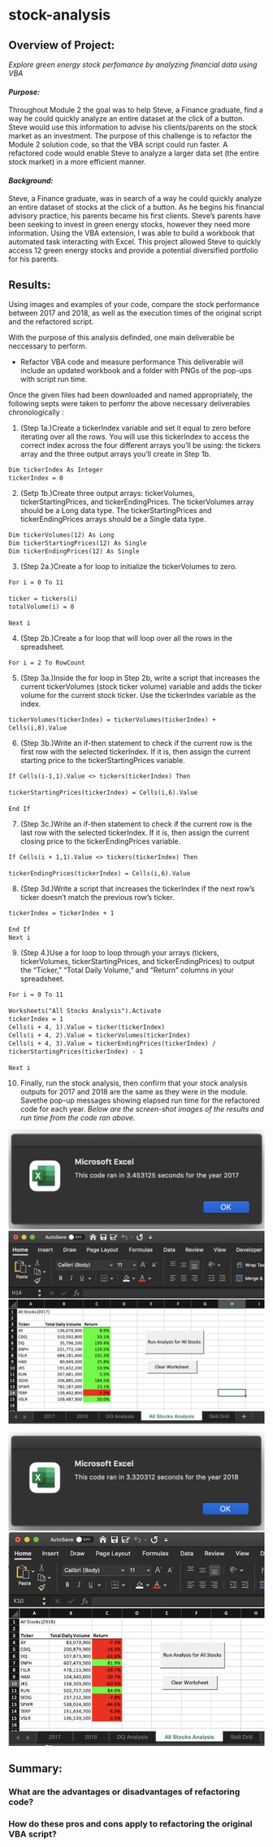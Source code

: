 # **stock-analysis**

## Overview of Project:
*Explore green energy stock perfomance by analyzing financial data using VBA*

#### *Purpose:*
Throughout Module 2 the goal was to help Steve, a Finance graduate, find a way he could quickly analyze an entire dataset at the click of a button. Steve would use this information to advise his clients/parents on the stock market as an investment. The purpose of this challenge is to refactor the Module 2 solution code, so that the VBA script could run faster. A refactored code would enable Steve to analyze a larger data set (the entire stock market) in a more efficient manner.

#### *Background:*
Steve, a Finance graduate, was in search of a way he could quickly analyze an entire dataset of stocks at the click of a button. As he begins his financial advisory practice, his parents became his first clients. Steve’s parents have been seeking to invest in green energy stocks, however they need more information. Using the VBA extension, I was able to build a workbook that automated task interacting with Excel. This project allowed Steve to quickly access 12 green energy stocks and provide a potential diversified portfolio for his parents. 


## Results:

Using images and examples of your code, compare the stock performance between 2017 and 2018, as well as the execution times of the original script and the refactored script.

With the purpose of this analysis definded, one main deliverable be neccessary to perform. 
- Refactor VBA code and measure performance
This deliverable will include an updated workbook and a folder with PNGs of the pop-ups with script run time.

Once the given files had been downloaded and named appropriately, the following septs were taken to perfomr the above necessary deliverables chronologically :

1. (Step 1a.)Create a tickerIndex variable and set it equal to zero before iterating over all the rows. You will use this tickerIndex to access the correct index across the four different arrays you’ll be using: the tickers array and the three output arrays you’ll create in Step 1b.

```
Dim tickerIndex As Integer
tickerIndex = 0
```

2. (Setp 1b.)Create three output arrays: tickerVolumes, tickerStartingPrices, and tickerEndingPrices. The tickerVolumes array should be a Long data type. The tickerStartingPrices and tickerEndingPrices arrays should be a Single data type.

```
Dim tickerVolumes(12) As Long
Dim tickerStartingPrices(12) As Single
Dim tickerEndingPrices(12) As Single
```

3. (Step 2a.)Create a for loop to initialize the tickerVolumes to zero.

```
For i = 0 To 11

ticker = tickers(i)
totalVolume(i) = 0

Next i

```

4. (Step 2b.)Create a for loop that will loop over all the rows in the spreadsheet.

```
For i = 2 To RowCount
```

5. (Step 3a.)Inside the for loop in Step 2b, write a script that increases the current tickerVolumes (stock ticker volume) variable and adds the ticker volume for the current stock ticker. Use the tickerIndex variable as the index.

```
tickerVolumes(tickerIndex) = tickerVolumes(tickerIndex) + Cells(i,8).Value
```

6. (Step 3b.)Write an if-then statement to check if the current row is the first row with the selected tickerIndex. If it is, then assign the current starting price to the tickerStartingPrices variable.

```
If Cells(i-1,1).Value <> tickers(tickerIndex) Then

tickerStartingPrices(tickerIndex) = Cells(i,6).Value

End If
```

7. (Step 3c.)Write an if-then statement to check if the current row is the last row with the selected tickerIndex. If it is, then assign the current closing price to the tickerEndingPrices variable.

```
If Cells(i + 1,1).Value <> tickers(tickerIndex) Then

tickerEndingPrices(tickerIndex) = Cells(i,6).Value

```

8. (Step 3d.)Write a script that increases the tickerIndex if the next row’s ticker doesn’t match the previous row’s ticker.

```
tickerIndex = tickerIndex + 1

End If 
Next i
```

9. (Step 4.)Use a for loop to loop through your arrays (tickers, tickerVolumes, tickerStartingPrices, and tickerEndingPrices) to output the “Ticker,” “Total Daily Volume,” and “Return” columns in your spreadsheet.

```
For i = 0 To 11

Worksheets("All Stocks Analysis").Activate
tickerIndex = 1
Cells(i + 4, 1).Value = ticker(tickerIndex)
Cells(i + 4, 2).Value = tickerVolumes(tickerIndex)
Cells(i + 4, 3).Value = tickerEndingPrices(tickerIndex) / tickerStartingPrices(tickerIndex) - 1

Next i 
```

10. Finally, run the stock analysis, then confirm that your stock analysis outputs for 2017 and 2018 are the same as they were in the module. Savethe pop-up messages showing elapsed run time for the refactored code for each year. *Below are the screen-shot images of the results and run time from the code ran above.*

![VBA_Challenge_2017](VBA_Challenge_2017.png)
![VBA Challenge_2017Results](VBA_Challenge_2017Results.png)

![VBA_Challenge_2018](VBA_Challenge_2018.png)
![VBA Challenge_2018Results](VBA_Challenge_2018Results.png)
















## Summary:

  ### What are the advantages or disadvantages of refactoring code?
  ### How do these pros and cons apply to refactoring the original VBA script?
